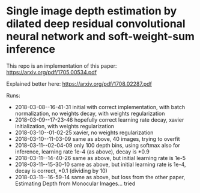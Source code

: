 # Single image depth estimation by dilated deep residual convolutional neural network and soft-weight-sum inference

This repo is an implementation of this paper: https://arxiv.org/pdf/1705.00534.pdf

Explained better here: https://arxiv.org/pdf/1708.02287.pdf

Runs: 
 - 2018-03-08--16-41-31 initial with correct implementation, with batch normalization, no weights decay, with weights regularization
 - 2018-03-09--17-23-46 hopefully correct learning rate decay, xavier initialization, with weights regularization
 - 2018-03-10--01-02-25 xavier, no weights regularization
 - 2018-03-10--11-03-09 same as above, 40 images, trying to overfit
 - 2018-03-11--02-04-09 only 100 depth bins, using softmax also for inference, learning rate 1e-4 (as above), decay is *0.9
 - 2018-03-11--14-40-26 same as above, but initial learning rate is 1e-5
 - 2018-03-11--15-30-10 same as above, but initial learning rate is 1e-4, decay is correct, *0.1 (dividing by 10)
 - 2018-03-11--16-59-14 same as above, but loss from the other paper, Estimating Depth from Monocular Images... tried